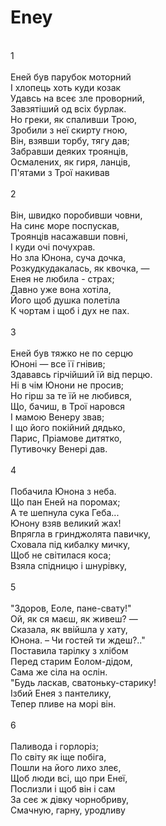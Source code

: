 ﻿# Eney <br />
<br/>
1 <br/>
<br/>
Еней був парубок моторний <br />
І хлопець хоть куди козак <br/>
Удавсь на всеє зле проворний, <br />
Завзятіший од всіх бурлак. <br />
Но греки, як спаливши Трою, <br />
Зробили з неї скирту гною,    <br />
Він, взявши торбу, тягу дав; <br/>
Забравши деяких троянців, <br/>
Осмалених, як гиря, ланців, <br />
П'ятами з Трої накивав  <br />
<br/>
2 <br/>
<br/>
Він, швидко поробивши човни, <br/>
На синє море поспускав, <br />
Троянців насажавши повні, <br />
І куди очі почухрав. <br/>
Но зла Юнона, суча дочка, <br />
Розкудкудакалась, як квочка, — <br/>
Енея не любила - страх; <br />
Давно уже вона хотіла, <br />
Його щоб душка полетіла <br />
К чортам і щоб і дух не пах. <br />
<br/>
3 <br/>
<br/>
Еней був тяжко не по серцю <br />
Юноні — все її гнівив; <br />
Здававсь гірчійший їй від перцю. <br/>
Ні в чім Юнони не просив; <br />
Но гірш за те їй не любився, <br />
Що, бачиш, в Трої наровся <br />
І мамою Венеpу звав; <br />
І що його покійний дядько, <br />
Парис, Пріамове дитятко, <br />
Путивочку Венері дав. <br />
<br/>
4 <br/>
<br/>
Побачила Юнона з неба. <br/>
Що пан Еней на поромах; <br/>
А те шепнула сука Геба... <br />
Юнону взяв великий жах! <br/>
Впрягла в гринджолята павичку, <br />
Сховала під кибалку мичку, <br />
Щоб не світилася коса; <br/>
Взяла спідницю і шнурівку, <br />
<br/>
5 <br/>
<br/>
"Здоров, Еоле, пане-свату!" <br />
Ой, як ся маєш, як живеш? — <br />
Сказала, як ввійшла у хату, <br />
Юнона. – Чи гостей ти ждеш?.."<br/>
Поставила тарілку з хлібом <br/>
Перед старим Еолом-дідом, <br/>
Сама же сіла на ослін. <br />
"Будь ласкав, сватоньку-старику! <br />
Ізбий Енея з пантелику, <br />
Тепер пливе на морі він. <br />
<br/>
6 <br/>
<br/>
Паливода і горлоріз; <br/>
По світу як іще побіга, <br />
Пошли на його лихо злеє, <br />
Щоб люди всі, що при Енеї, <br />
Послизли і щоб він і сам <br />
За сеє ж дівку чорнобриву, <br />
Смачную, гарну, уродливу <br />
